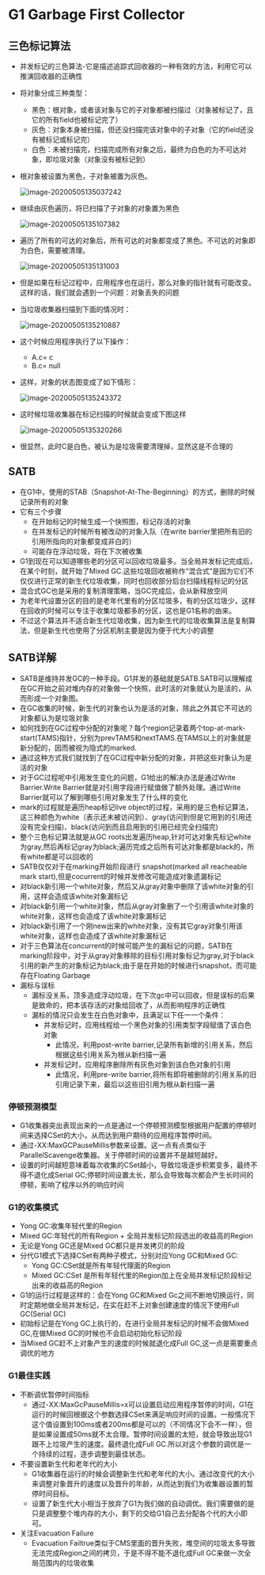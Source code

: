 # G1   Garbage First Collector

## 三色标记算法

- 并发标记的三色算法-它是描述追踪式回收器的一种有效的方法，利用它可以推演回收器的正确性

- 将对象分成三种类型：

  - 黑色：根对象，或者该对象与它的子对象都被扫描过（对象被标记了，且它的所有field也被标记完了）
  - 灰色：对象本身被扫描，但还没扫描完该对象中的子对象（它的field还没有被标记或标记完）
  - 白色：未被扫描完，扫描完成所有对象之后，最终为白色的为不可达对象，即垃圾对象（对象没有被标记到）

- 根对象被设置为黑色，子对象被置为灰色。

  ![image-20200505135037242](image/image-20200505135037242.png)

- 继续由灰色遍历，将已扫描了子对象的对象置为黑色

  ![image-20200505135107382](image/image-20200505135107382.png)

- 遍历了所有的可达的对象后，所有可达的对象都变成了黑色。不可达的对象即为白色，需要被清理。

  ![image-20200505135131003](image/image-20200505135131003.png)

- 但是如果在标记过程中，应用程序也在运行，那么对象的指针就有可能改变。这样的话，我们就会遇到一个问题：对象丢失的问题

- 当垃圾收集器扫描到下面的情况时：

  ![image-20200505135210887](image/image-20200505135210887.png)

- 这个时候应用程序执行了以下操作：

  - A.c= c
  - B.c= null

- 这样，对象的状态图变成了如下情形：

  ![image-20200505135243372](image/image-20200505135243372.png)

- 这时候垃圾收集器在标记扫描的时候就会变成下图这样

  ![image-20200505135320266](image/image-20200505135320266.png)

- 很显然，此时C是白色，被认为是垃圾需要清理掉，显然这是不合理的

## SATB

- 在G1中，使用的STAB（Snapshot-At-The-Beginning）的方式，删除的时候记录所有的对象
- 它有三个步骤
  - 在开始标记的时候生成一个快照图，标记存活的对象
  - 在并发标记的时候所有被改动的对象入队（在write barrier里把所有旧的引用所指向的对象都变成非白的）
  - 可能存在浮动垃圾，将在下次被收集
- G1到现在可以知道哪些老的分区可以回收垃圾最多。当全局并发标记完成后，在某个时刻，就开始了Mixed GC.这些垃圾回收被称作“混合式”是因为它们不仅仅进行正常的新生代垃圾收集，同时也回收部分后台扫描线程标记的分区
- 混合式GC也是采用的复制清理策略，当GC完成后，会从新释放空间
- 为老年代设置分区的目的是老年代里有的分区垃圾多，有的分区垃圾少，这样在回收的时候可以专注于收集垃圾都多的分区，这也是G1名称的由来。
- 不过这个算法并不适合新生代垃圾收集，因为新生代的垃圾收集算法是复制算法，但是新生代也使用了分区机制主要是因为便于代大小的调整

## SATB详解

- SATB是维持并发GC的一种手段。G1并发的基础就是SATB.SATB可以理解成在GC开始之前对堆内存的对象做一个快照，此时活的对象就认为是活的，从而形成一个对象图。
- 在GC收集的时候，新生代的对象也认为是活的对象，除此之外其它不可达的对象都认为是垃圾对象
- 如何找到在GC过程中分配的对象呢？每个region记录着两个top-at-mark-start(TAMS)指针，分别为prevTAMS和nextTAMS.在TAMS以上的对象就是新分配的，因而被视为隐式的marked.
- 通过这种方式我们就找到了在GC过程中新分配的对象，并把这些对象认为是活的对象
- 对于GC过程呢中引用发生变化的问题，G1给出的解决办法是通过Write Barrier.Write Barrier就是对引用字段进行赋值做了额外处理。通过Write Barrier就可以了解到哪些引用对象发生了什么样的变化
- mark的过程就是遍历heap标记live object的过程，采用的是三色标记算法，这三种颜色为white（表示还未被访问到）、gray(访问到但是它用到的引用还没有完全扫描)、black(访问到而且启用到的引用已经完全扫描完)
- 整个三色标记算法就是从GC roots出发遍历heap,针对可达对象先标记white为gray,然后再标记gray为black;遍历完成之后所有可达对象都是black的，所有white都是可以回收的
- SATB仅仅对于在marking开始阶段进行 snapshot(marked all reacheable mark start),但是cocurrent的时候并发修改可能造成对象遗漏标记
- 对black新引用一个white对象，然后又从gray对象中删除了该white对象的引用，这样会造成该white对象漏标记
- 对black新引用一个white对象，然后从gray对象删了一个引用该white对象的white对象，这样也会造成了该white对象漏标记
- 对black新引用了一个刚new出来的white对象，没有其它gray对象引用该white对象，这样也会造成了该white对象漏标记
- 对于三色算法在concurrent的时候可能产生的漏标记的问题，SATB在marking阶段中，对于从gray对象移除的目标引用对象标记为gray,对于black引用的新产生的对象标记为black;由于是在开始的时候进行snapshot，而可能存在Floating Garbage
- 漏标与误标
  - 漏标没关系，顶多造成浮动垃圾，在下次gc中可以回收，但是误标的后果是致命的，把本该存活的对象给回收了，从而影响程序的正确性
  - 漏标的情况只会发生在白色对象中，且满足以下任一一个条件：
    - 并发标记时，应用线程给一个黑色对象的引用类型字段赋值了该白色对象
      - 此情况，利用post-write barrier,记录所有新增的引用关系，然后根据这些引用关系为根从新扫描一遍
    - 并发标记时，应用程序删除所有灰色对象到该白色对象的引用
      - 此情况，利用pre-write barrier,将所有即将被删除的引用关系的旧引用记录下来，最后以这些旧引用为根从新扫描一遍

### 停顿预测模型

- G1收集器突出表现出来的一点是通过一个停顿预测模型根据用户配置的停顿时间来选择CSet的大小，从而达到用户期待的应用程序暂停时间。
- 通过-XX:MaxGCPauseMillis参数来设置。这一点有点类似于ParallelScavenge收集器。关于停顿时间的设置并不是越短越好。
- 设置的时间越短意味着每次收集的CSet越小，导致垃圾逐步积累变多，最终不得不退化成Serial GC;停顿时间设置太长，那么会导致每次都会产生长时间的停顿，影响了程序以外的响应时间

### G1的收集模式

- Yong GC:收集年轻代里的Region
- Mixed GC:年轻代的所有Region + 全局并发标记阶段选出的收益高的Region
- 无论是Yong GC还是Mixed GC都只是并发拷贝的阶段
- 分代G1模式下选择CSet有两种子模式，分别对应Yong GC和Mixed GC:
  - Yong GC:CSet就是所有年轻代理面的Region
  - Mixed GC:CSet 是所有年轻代里的Region加上在全局并发标记阶段标记出来的收益高的Region
- G1的运行过程是这样的：会在Yong GC和Mixed Gc之间不断地切换运行，同时定期地做全局并发标记，在实在赶不上对象创建速度的情况下使用Full GC(Serial GC)
- 初始标记是在Yong GC上执行的，在进行全局并发标记的时候不会做Mixed  GC,在做Mixed GC的时候也不会启动初始化标记阶段
- 当Mixed GC赶不上对象产生的速度的时候就退化成Full GC,这一点是需要重点调优的地方

### G1最佳实践

- 不断调优暂停时间指标
  - 通过-XX:MaxGcPauseMillis=x可以设置启动应用程序暂停的时间，G1在运行的时候回根据这个参数选择CSet来满足响应时间的设置。一般情况下这个值设置到100ms或者200ms都是可以的（不同情况下会不一样），但是如果设置成50ms就不太合理。暂停时间设置的太短，就会导致出现G1跟不上垃圾产生的速度。最终退化成Full GC.所以对这个参数的调优是一个持续的过程，逐步调整到最佳状态。
- 不要设置新生代和老年代的大小
  - G1收集器在运行的时候会调整新生代和老年代的大小。通过改变代的大小来调整对象晋升的速度以及晋升的年龄，从而达到我们为收集器设置的暂停时间目标。
  - 设置了新生代大小相当于放弃了G1为我们做的自动调优。我们需要做的是只是调整整个堆内存的大小，剩下的交给G1自己去分配各个代的大小即可。
- 关注Evacuation Failure
  - Evacuation Failtrue类似于CMS里面的晋升失败，堆空间的垃圾太多导致无法完成Region之间的拷贝，于是不得不能不退化成Full GC来做一次全局范围内的垃圾收集